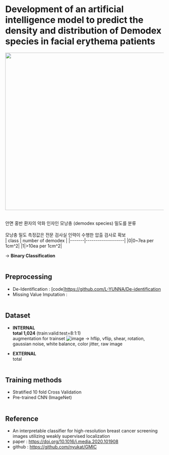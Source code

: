 # Development of an artificial intelligence model to predict the density and distribution of Demodex species in facial erythema patients
<img src="https://github.com/L-YUNNA/demodex_GMIC_pytorch/assets/129636660/7d3524a7-625f-4ef3-a8b7-87fb1bd0d539" width="650" height="500"/>


<br>안면 홍반 환자의 악화 인자인 모낭충 (demodex species) 밀도를 분류<br/>
<br>모낭충 밀도 측정값은 전문 검사실 인력이 수행한 압출 검사로 확보<br/>
| class | number of demodex |
|-------|-------------------|
|0|0~7ea per 1cm^2|
|1|>10ea per 1cm^2|

-> **Binary Classification**
<br><br/>

## Preprocessing
- De-Identification : [code]https://github.com/L-YUNNA/De-identification
- Missing Value Imputation : 
<br><br/>

## Dataset
- **INTERNAL**<br>
  **total 1,024** (train:valid:test=8:1:1)<br>
  augmentation for trainset
  ![image](https://github.com/L-YUNNA/demodex_GMIC_pytorch/assets/129636660/81386ca2-bc4d-4933-9fa2-5a79fee294e5)
  -> hflip, vflip, shear, rotation, gaussian noise, white balance, color jitter, raw image

- **EXTERNAL**<br>
  total
<br><br/>

## Training methods
- Stratified 10 fold Cross Validation
- Pre-trained CNN (ImageNet)
<br><br/>

## Reference
- An interpretable classifier for high-resolution breast cancer screening images utilizing weakly supervised localization
- paper : https://doi.org/10.1016/j.media.2020.101908
- github : https://github.com/nyukat/GMIC

